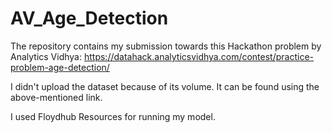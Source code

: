 # AV_Age_Detection
The repository contains my submission towards this Hackathon problem by Analytics Vidhya: https://datahack.analyticsvidhya.com/contest/practice-problem-age-detection/

I didn't upload the dataset because of its volume. It can be found using the above-mentioned link. 

I used Floydhub Resources for running my model. 
